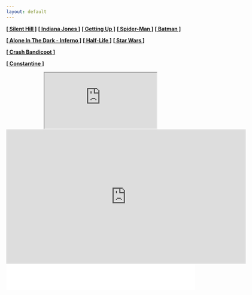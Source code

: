 ```yaml
---
layout: default
---
```


**[[ Silent Hill ]](./silent_hill.html)**
**[[ Indiana Jones ]](./indy.html)**
**[[ Getting Up ]](./gettingup.html)**
**[[ Spider-Man ]](./spiderman.html)**
**[[ Batman ]](./batman.html)**

**[[ Alone In The Dark - Inferno ]](./aitd5.html)**
**[[ Half-Life ]](./hl.html)**
**[[ Star Wars ]](./starwars.html)**

**[[ Crash Bandicoot ]](./crashbandicoot.html)**

**[[ Constantine ]](./constantine.html)**

<center>
  <iframe src="https://widget.donatepay.ru/widgets/page/d527861e0467bb78faef23b421986c0a16b1d49c1f8bef6b76715ecbac2a45c1?widget_id=5801310&sum=100" frameBorder="1"></iframe>
  <iframe src="https://discordapp.com/widget?id=512886164726743041&theme=dark" width="640" height="360" allowtransparency="true" frameborder="0" allowfullscreen></iframe>
  <iframe src="//promodj.com/embed/7540455/big" width="100%" height="70" style="min-width: 200px; max-width: 900px" frameborder="0" allowfullscreen></iframe>
</center>